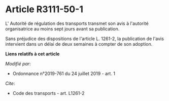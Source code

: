 # Article R3111-50-1

L'       Autorité de régulation des transports transmet son avis à l'autorité organisatrice au moins sept jours avant sa
publication. 

Sans préjudice des dispositions de l'article L. 1261-2, la publication de l'avis intervient dans un délai de deux semaines à
compter de son adoption.

**Liens relatifs à cet article**

_Modifié par_:

  - Ordonnance n°2019-761 du 24 juillet 2019 - art. 1

_Cite_:

  - Code des transports - art. L1261-2
